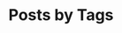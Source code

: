 ---
title: "Posts by Tags"
layout: tags
permalink: /tags/
author_profile: true
sidebar:
  nav: "docs"
---